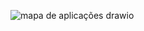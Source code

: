 ![mapa de aplicações drawio](https://github.com/user-attachments/assets/0fabc903-936a-4e6f-ad70-8cc33d0c28c1)
